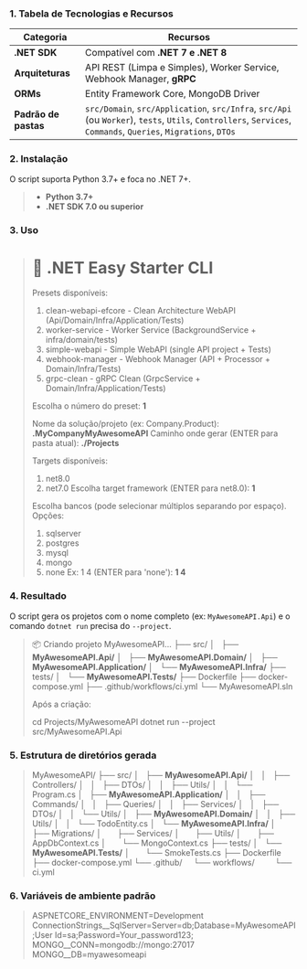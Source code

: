 ### 1. Tabela de Tecnologias e Recursos

| Categoria | Recursos |
|------------|-----------|
| **.NET SDK** | Compatível com **.NET 7 e .NET 8** |
| **Arquiteturas** | API REST (Limpa e Simples), Worker Service, Webhook Manager, **gRPC** |
| **ORMs** | Entity Framework Core, MongoDB Driver |
| **Padrão de pastas** | `src/Domain`, `src/Application`, `src/Infra`, `src/Api` (ou `Worker`), `tests`, `Utils`, `Controllers`, `Services`, `Commands`, `Queries`, `Migrations`, `DTOs` |

### 2. Instalação

O script suporta Python 3.7+ e foca no .NET 7+.
> - **Python 3.7+**
> - **.NET SDK 7.0 ou superior**

### 3. Uso
> 🚀 .NET Easy Starter CLI
> ========================
>
> Presets disponíveis:
> 1) clean-webapi-efcore - Clean Architecture WebAPI (Api/Domain/Infra/Application/Tests)
> 2) worker-service - Worker Service (BackgroundService + infra/domain/tests)
> 3) simple-webapi - Simple WebAPI (single API project + Tests)
> 4) webhook-manager - Webhook Manager (API + Processor + Domain/Infra/Tests)
> 5) grpc-clean - gRPC Clean (GrpcService + Domain/Infra/Application/Tests)
>
> Escolha o número do preset: **1**
>
> Nome da solução/projeto (ex: Company.Product): **.MyCompanyMyAwesomeAPI**
> Caminho onde gerar (ENTER para pasta atual): **./Projects**
>
> Targets disponíveis:
> 1) net8.0
> 2) net7.0
> Escolha target framework (ENTER para net8.0): **1**
>
> Escolha bancos (pode selecionar múltiplos separando por espaço). Opções:
> 1) sqlserver
> 2) postgres
> 3) mysql
> 4) mongo
> 5) none
> Ex: 1 4 (ENTER para 'none'): **1 4**

### 4. Resultado

O script gera os projetos com o nome completo (ex: `MyAwesomeAPI.Api`) e o comando `dotnet run` precisa do `--project`.

> 📦 Criando projeto MyAwesomeAPI...
> ├── src/
> │   ├── **MyAwesomeAPI.Api/**
> │   ├── **MyAwesomeAPI.Domain/**
> │   ├── **MyAwesomeAPI.Application/**
> │   └── **MyAwesomeAPI.Infra/**
> ├── tests/
> │   └── **MyAwesomeAPI.Tests/**
> ├── Dockerfile
> ├── docker-compose.yml
> ├── .github/workflows/ci.yml
> └── MyAwesomeAPI.sln
>
> Após a criação:
>
>
> cd Projects/MyAwesomeAPI
> dotnet run --project src/MyAwesomeAPI.Api

### 5. Estrutura de diretórios gerada
> MyAwesomeAPI/
> ├── src/
> │   ├── **MyAwesomeAPI.Api/**
> │   │   ├── Controllers/
> │   │   ├── DTOs/
> │   │   ├── Utils/
> │   │   └── Program.cs
> │   ├── **MyAwesomeAPI.Application/**
> │   │   ├── Commands/
> │   │   ├── Queries/
> │   │   ├── Services/
> │   │   ├── DTOs/
> │   │   └── Utils/
> │   ├── **MyAwesomeAPI.Domain/**
> │   │   ├── Utils/
> │   │   └── TodoEntity.cs
> │   └── **MyAwesomeAPI.Infra/**
> │       ├── Migrations/
> │       ├── Services/
> │       ├── Utils/
> │       ├── AppDbContext.cs
> │       └── MongoContext.cs
> ├── tests/
> │   └── **MyAwesomeAPI.Tests/**
> │       └── SmokeTests.cs
> ├── Dockerfile
> ├── docker-compose.yml
> └── .github/
>     └── workflows/
>         └── ci.yml

### 6. Variáveis de ambiente padrão
> ASPNETCORE_ENVIRONMENT=Development
> ConnectionStrings__SqlServer=Server=db;Database=MyAwesomeAPI;User Id=sa;Password=Your_password123;
> MONGO__CONN=mongodb://mongo:27017
> MONGO__DB=myawesomeapi